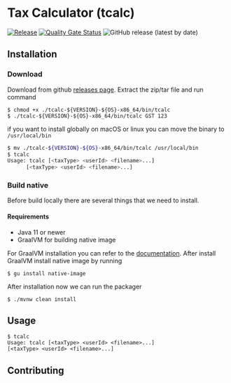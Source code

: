 # Tax Calculator (tcalc) 
[![Release](https://github.com/i-denipermana/tax-calculator/actions/workflows/release.yaml/badge.svg)](https://github.com/i-denipermana/tax-calculator/actions/workflows/release.yaml) [![Quality Gate Status](https://sonarcloud.io/api/project_badges/measure?project=i-denipermana_tax-calculator&metric=alert_status)](https://sonarcloud.io/summary/new_code?id=i-denipermana_tax-calculator) ![GitHub release (latest by date)](https://img.shields.io/github/v/release/i-denipermana/tax-calculator)


## Installation

### Download

Download from github [releases page](https://github.com/i-denipermana/tax-calculator/releases). Extract the zip/tar file and run command
```shell
$ chmod +x ./tcalc-${VERSION}-${OS}-x86_64/bin/tcalc 
$ ./tcalc-${VERSION}-${OS}-x86_64/bin/tcalc GST 123 
```
if you want to install globally on macOS or linux you can move the binary to `/usr/local/bin`
```bash
$ mv ./tcalc-${VERSION}-${OS}-x86_64/bin/tcalc /usr/local/bin
$ tcalc
Usage: tcalc [<taxType> <userId> <filename>...]
      [<taxType> <userId> <filename>...]

```
### Build native
Before build locally there are several things that we need to install.
#### Requirements
- Java 11 or newer
- GraalVM for building native image

For GraalVM installation you can refer to the [documentation](https://www.graalvm.org/22.2/docs/getting-started/). After install GraalVM install native image by running 
```shell
$ gu install native-image
```

After installation now we can run the packager
```shell
$ ./mvnw clean install
```
## Usage
```shell
$ tcalc
Usage: tcalc [<taxType> <userId> <filename>...]
[<taxType> <userId> <filename>...]
```
## Contributing
